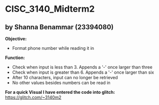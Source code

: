 # CISC_3140_Midterm2

by Shanna Benammar (23394080)
-----------------------------------------------------
**Objective:**
- Format phone number while reading it in

**Function:**
- Check when input is less than 3. Appends a '-' once larger than three
- Check when input is greater than 6. Appends a '-' once larger than six
- After 10 characters, input can no longer be retrieved
- No other values besides numbers can be read in

**For a quick Visual I have entered the code into glitch:**
https://glitch.com/~3140m2
